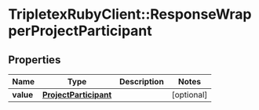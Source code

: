 # TripletexRubyClient::ResponseWrapperProjectParticipant

## Properties
Name | Type | Description | Notes
------------ | ------------- | ------------- | -------------
**value** | [**ProjectParticipant**](ProjectParticipant.md) |  | [optional] 


